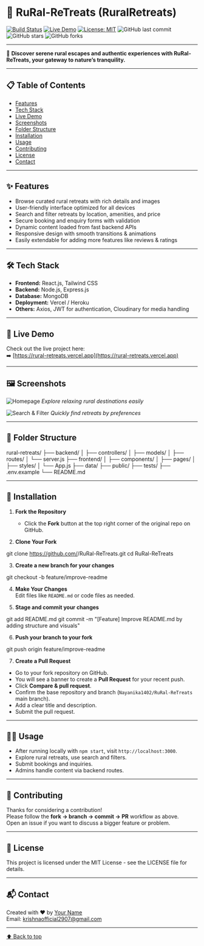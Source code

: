 # 🌿 RuRal-ReTreats (RuralRetreats)

[![Build Status](https://img.shields.io/github/actions/workflow/status/yourusername/rural-retreats/ci.yml?branch=main&label=build&logo=github)](https://github.com/yourusername/rural-retreats/actions)
[![Live Demo](https://img.shields.io/badge/demo-live-green?logo=vercel)](https://rural-retreats.vercel.app)
[![License: MIT](https://img.shields.io/badge/license-MIT-blue)](LICENSE)
![GitHub last commit](https://img.shields.io/github/last-commit/yourusername/rural-retreats)
![GitHub stars](https://img.shields.io/github/stars/yourusername/rural-retreats?style=social)
![GitHub forks](https://img.shields.io/github/forks/yourusername/rural-retreats?style=social)

---

🌄 **Discover serene rural escapes and authentic experiences with RuRal-ReTreats, your gateway to nature’s tranquility.**

---

## 📋 Table of Contents
- [Features](#features)
- [Tech Stack](#tech-stack)
- [Live Demo](#live-demo)
- [Screenshots](#screenshots)
- [Folder Structure](#folder-structure)
- [Installation](#installation)
- [Usage](#usage)
- [Contributing](#contributing)
- [License](#license)
- [Contact](#contact)

---

## ✨ Features
- Browse curated rural retreats with rich details and images
- User-friendly interface optimized for all devices
- Search and filter retreats by location, amenities, and price
- Secure booking and enquiry forms with validation
- Dynamic content loaded from fast backend APIs
- Responsive design with smooth transitions & animations
- Easily extendable for adding more features like reviews & ratings

---

## 🛠️ Tech Stack
- **Frontend:** React.js, Tailwind CSS  
- **Backend:** Node.js, Express.js  
- **Database:** MongoDB  
- **Deployment:** Vercel / Heroku  
- **Others:** Axios, JWT for authentication, Cloudinary for media handling

---

## 🚀 Live Demo
Check out the live project here:  
➡️ [https://rural-retreats.vercel.app](https://rural-retreats.vercel.app)

---

## 🖼️ Screenshots

![Homepage](https://user-images.githubusercontent.com/yourusername/screenshots/homepage.png)
*Explore relaxing rural destinations easily*

![Search & Filter](https://user-images.githubusercontent.com/yourusername/screenshots/search-filter.png)
*Quickly find retreats by preferences*

---

## 📁 Folder Structure

rural-retreats/
├── backend/
│ ├── controllers/
│ ├── models/
│ ├── routes/
│   └── server.js
├── frontend/
│   ├── components/
│   ├── pages/
│   ├── styles/
│   └── App.js
├── data/
├── public/
├── tests/
├── .env.example
└── README.md


---

## 💾 Installation

1. **Fork the Repository**  
   - Click the **Fork** button at the top right corner of the original repo on GitHub.

2. **Clone Your Fork**

git clone https://github.com/<krishna-9016>/RuRal-ReTreats.git
cd RuRal-ReTreats


3. **Create a new branch for your changes**

git checkout -b feature/improve-readme


4. **Make Your Changes**  
Edit files like `README.md` or code files as needed.

5. **Stage and commit your changes**

git add README.md
git commit -m "[Feature] Improve README.md by adding structure and visuals"


6. **Push your branch to your fork**

git push origin feature/improve-readme


7. **Create a Pull Request**

- Go to your fork repository on GitHub.
- You will see a banner to create a **Pull Request** for your recent push.
- Click **Compare & pull request**.
- Confirm the base repository and branch (`Nayanika1402/RuRal-ReTreats` main branch).
- Add a clear title and description.
- Submit the pull request.

---

## 🧑‍💻 Usage

- After running locally with `npm start`, visit `http://localhost:3000`.
- Explore rural retreats, use search and filters.
- Submit bookings and inquiries.
- Admins handle content via backend routes.

---

## 🤝 Contributing

Thanks for considering a contribution!  
Please follow the **fork → branch → commit → PR** workflow as above.  
Open an issue if you want to discuss a bigger feature or problem.

---

## 📄 License

This project is licensed under the MIT License - see the LICENSE file for details.

---

## 📬 Contact

Created with ❤️ by [Your Name](https://github.com/krishna-9016)  
Email: krishnaofficial2907@gmail.com

---

[⬆ Back to top](#ru-ral-retreats-ruralretreats)

